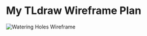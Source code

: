 # My TLdraw Wireframe Plan

![Watering Holes Wireframe](https://user-images.githubusercontent.com/66495755/231002839-175aaea2-d2ab-4f33-a8ca-c75c8d392f04.png)
